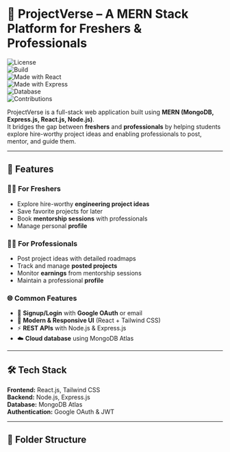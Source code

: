 # 📘 ProjectVerse – A MERN Stack Platform for Freshers & Professionals  

![License](https://img.shields.io/badge/License-MIT-green.svg)  
![Build](https://img.shields.io/badge/Build-Passing-brightgreen.svg)  
![Made with React](https://img.shields.io/badge/Frontend-React-blue)  
![Made with Express](https://img.shields.io/badge/Backend-Express-lightgrey)  
![Database](https://img.shields.io/badge/Database-MongoDB-green)  
![Contributions](https://img.shields.io/badge/Contributions-Welcome-orange)  

ProjectVerse is a full-stack web application built using **MERN (MongoDB, Express.js, React.js, Node.js)**.  
It bridges the gap between **freshers** and **professionals** by helping students explore hire-worthy project ideas and enabling professionals to post, mentor, and guide them.  

---

## 🚀 Features  

### 👨‍🎓 For Freshers  
- Explore hire-worthy **engineering project ideas**  
- Save favorite projects for later  
- Book **mentorship sessions** with professionals  
- Manage personal **profile**  

### 👨‍💼 For Professionals  
- Post project ideas with detailed roadmaps  
- Track and manage **posted projects**  
- Monitor **earnings** from mentorship sessions  
- Maintain a professional **profile**  

### 🌐 Common Features  
- 🔐 **Signup/Login** with **Google OAuth** or email  
- 🎨 **Modern & Responsive UI** (React + Tailwind CSS)  
- ⚡ **REST APIs** with Node.js & Express.js  
- ☁️ **Cloud database** using MongoDB Atlas  

---

## 🛠️ Tech Stack  

**Frontend:** React.js, Tailwind CSS  
**Backend:** Node.js, Express.js  
**Database:** MongoDB Atlas  
**Authentication:** Google OAuth & JWT  

---

## 📂 Folder Structure  

